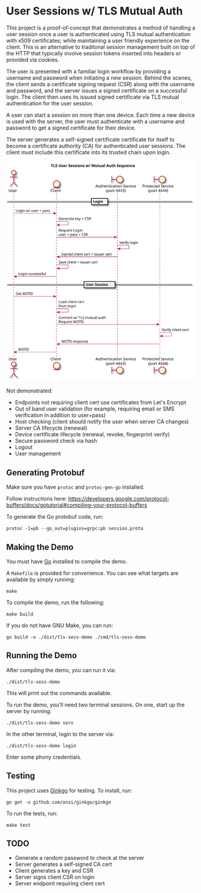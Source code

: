 # User Sessions w/ TLS Mutual Auth

This project is a proof-of-concept that demonstrates a method of handling a user
session once a user is authenticated using TLS mutual authentication with x509
certificates; while maintaining a user friendly experience on the client.  This
is an alternative to traditonal session management built on top of the HTTP
that typically involve session tokens inserted into headers or provided via
cookies.

The user is presented with a familiar login workflow by providing a username and
password when initiating a new session.  Behind the scenes, the client sends a
certificate signing request (CSR) along with the username and password, and the
server issues a signed certificate on a successful login.  The client then uses
its issued signed certificate via TLS mutual authentication for the user
session.

A user can start a session on more than one device.  Each time a new device is
used with the server, the user must authenticate with a username and password to
get a signed certificate for their device.

The server generates a self-signed certificate certificate for itself to become
a certificate authority (CA) for authenticated user sessions.  The client must
include this certificate into its trusted chain upon login.

![sequence diagram](./doc/sequence.svg)

Not demonstrated:

- Endpoints not requiring client cert use certificates from Let's Encrypt
- Out of band user validation (for example, requiring email or SMS verification
    in addition to user+pass)
- Host checking (client should notify the user when server CA changes)
- Server CA lifecycle (renewal)
- Device certificate lifecycle (renewal, revoke, fingerprint verify)
- Secure password check via hash
- Logout
- User management

## Generating Protobuf

Make sure you have `protoc` and `protoc-gen-go` installed.

Follow instructions here: https://developers.google.com/protocol-buffers/docs/gotutorial#compiling-your-protocol-buffers

To generate the Go protobuf code, run:

    protoc -I=pb --go_out=plugins=grpc:pb session.proto

## Making the Demo

You must have [Go](https://golang.org) installed to compile the demo.

A `Makefile` is provided for convenience.  You can see what targets are
available by simply running:

    make

To compile the demo, run the following:

    make build

If you do not have GNU Make, you can run:

    go build -o ./dist/tls-sess-demo ./cmd/tls-sess-demo

## Running the Demo

After compiling the demo, you can run it via:

    ./dist/tls-sess-demo

This will print out the commands available.

To run the demo, you'll need two terminal sessions.  On one, start up the server
by running:

    ./dist/tls-sess-demo serv

In the other terminal, login to the server via:

    ./dist/tls-sess-demo login

Enter some phony credentials.

## Testing

This project uses [Ginkgo](https://github.com/onsi/ginkgo) for testing.  To
install, run:

    go get -u github.com/onsi/ginkgo/ginkgo

To run the tests, run:

    make test

## TODO

- Generate a random password to check at the server
- Server generates a self-signed CA cert
- Client generates a key and CSR
- Server signs client CSR on login
- Server endpoint requiring client cert
